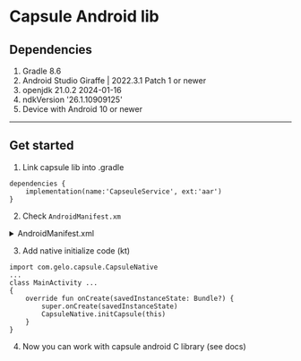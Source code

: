 # Capsule Android lib
## Dependencies 
1) Gradle 8.6
2) Android Studio Giraffe | 2022.3.1 Patch 1 or newer
3) openjdk 21.0.2 2024-01-16
4) ndkVersion '26.1.10909125'
5) Device with Android 10 or newer
___
## Get started

1) Link capsule lib into .gradle 

```
dependencies {
    implementation(name:'CapseuleService', ext:'aar')
}
```
2) Check ``AndroidManifest.xm``

<details>
  <summary> AndroidManifest.xml</summary>

    <uses-permission android:name="android.permission.INTERNET" />
    <uses-permission android:name="android.permission.MANAGE_EXTERNAL_STORAGE" />
    <uses-permission android:name="android.permission.WRITE_EXTERNAL_STORAGE" />
    <uses-permission android:name="android.permission.READ_EXTERNAL_STORAGE" />
    <uses-permission android:name="android.permission.READ_MEDIA_IMAGES" />
    <uses-permission android:name="android.permission.READ_MEDIA_VIDEO" />
    <uses-permission android:name="android.permission.READ_MEDIA_AUDIO" />
    <uses-permission android:name="android.permission.BLUETOOTH_CONNECT" />

    <uses-feature
        android:name="android.hardware.bluetooth_le"
        android:required="true" />

    <uses-permission
        android:name="android.permission.BLUETOOTH"
        android:maxSdkVersion="30" />
    <uses-permission
        android:name="android.permission.BLUETOOTH_ADMIN"
        android:maxSdkVersion="30" />
    <uses-permission
        android:name="android.permission.ACCESS_FINE_LOCATION"
        android:maxSdkVersion="30" />
    <uses-permission
        android:name="android.permission.ACCESS_COARSE_LOCATION"
        android:maxSdkVersion="30" />
    <uses-permission
        android:name="android.permission.BLUETOOTH_SCAN"
        android:usesPermissionFlags="neverForLocation" />
    <uses-permission android:name="android.permission.ACCESS_BACKGROUND_LOCATION" />


</details>


3) Add native initialize code (kt)
```
import com.gelo.capsule.CapsuleNative
...
class MainActivity ...
{
    override fun onCreate(savedInstanceState: Bundle?) {
        super.onCreate(savedInstanceState)
        CapsuleNative.initCapsule(this)
    }
}
```
4) Now you can work with capsule android C library (see docs)
